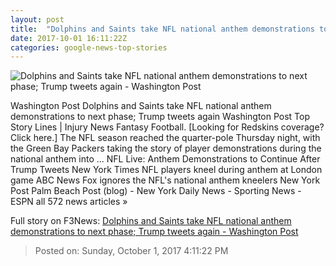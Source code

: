 ```yaml
---
layout: post
title:  "Dolphins and Saints take NFL national anthem demonstrations to next phase; Trump tweets again - Washington Post"
date: 2017-10-01 16:11:22Z
categories: google-news-top-stories
---
```


![Dolphins and Saints take NFL national anthem demonstrations to next phase; Trump tweets again - Washington Post](https://img.washingtonpost.com/rf/image_1484w/2010-2019/Wires/Images/2017-10-01/Reuters/2017-10-01T133952Z_1657956705_RC16F0ED3CE0_RTRMADP_3_FOOTBALL-NFL-MIA-NO.jpg?t=20170517)

Washington Post Dolphins and Saints take NFL national anthem demonstrations to next phase; Trump tweets again Washington Post Top Story Lines | Injury News Fantasy Football. [Looking for Redskins coverage? Click here.] The NFL season reached the quarter-pole Thursday night, with the Green Bay Packers taking the story of player demonstrations during the national anthem into ... NFL Live: Anthem Demonstrations to Continue After Trump Tweets New York Times NFL players kneel during anthem at London game ABC News Fox ignores the NFL's national anthem kneelers New York Post Palm Beach Post (blog) - New York Daily News - Sporting News - ESPN all 572 news articles »


Full story on F3News: [Dolphins and Saints take NFL national anthem demonstrations to next phase; Trump tweets again - Washington Post](http://www.f3nws.com/n/ZBsZsF)

> Posted on: Sunday, October 1, 2017 4:11:22 PM
